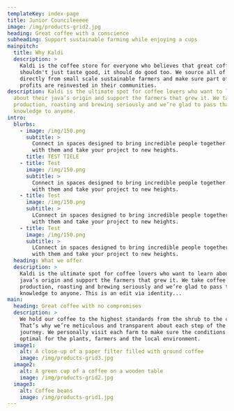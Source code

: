 ```yaml
---
templateKey: index-page
title: Junior Councileeeee
image: /img/products-grid2.jpg
heading: Great coffee with a conscience
subheading: Support sustainable farming while enjoying a cups
mainpitch:
  title: Why Kaldi
  description: >
    Kaldi is the coffee store for everyone who believes that great coffee
    shouldn't just taste good, it should do good too. We source all of our beans
    directly from small scale sustainable farmers and make sure part of the
    profits are reinvested in their communities.
description: Kaldi is the ultimate spot for coffee lovers who want to learn
  about their java’s origin and support the farmers that grew it. We take coffee
  production, roasting and brewing seriously and we’re glad to pass that
  knowledge to anyone.
intro:
  blurbs:
    - image: /img/150.png
      subtitle: >
        Connect in spaces designed to bring incredible people together. Learn
        with them and take your project to new heights.
      title: TEST TIELE
    - title: Test
      image: /img/150.png
      subtitle: >
        Connect in spaces designed to bring incredible people together. Learn
        with them and take your project to new heights.
    - title: Test
      image: /img/150.png
      subtitle: >
        LConnect in spaces designed to bring incredible people together. Learn
        with them and take your project to new heights.
    - title: Test
      image: /img/150.png
      subtitle: >
        LConnect in spaces designed to bring incredible people together. Learn
        with them and take your project to new heights.
  heading: What we offer
  description: >
    Kaldi is the ultimate spot for coffee lovers who want to learn about their
    java’s origin and support the farmers that grew it. We take coffee
    production, roasting and brewing seriously and we’re glad to pass that
    knowledge to anyone. This is an edit via identity...
main:
  heading: Great coffee with no compromises
  description: >
    We hold our coffee to the highest standards from the shrub to the cup.
    That’s why we’re meticulous and transparent about each step of the coffee’s
    journey. We personally visit each farm to make sure the conditions are
    optimal for the plants, farmers and the local environment.
  image1:
    alt: A close-up of a paper filter filled with ground coffee
    image: /img/products-grid3.jpg
  image2:
    alt: A green cup of a coffee on a wooden table
    image: /img/products-grid2.jpg
  image3:
    alt: Coffee beans
    image: /img/products-grid1.jpg
---
```

